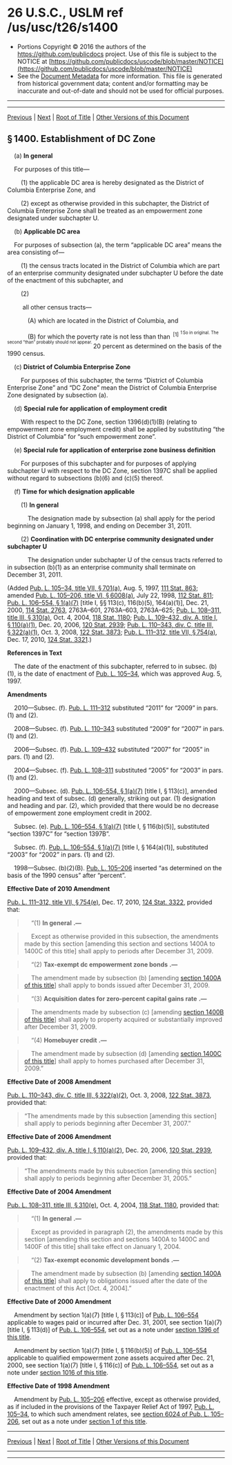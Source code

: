 ---
---

# 26 U.S.C., USLM ref /us/usc/t26/s1400

* Portions Copyright © 2016 the authors of the https://github.com/publicdocs project.
  Use of this file is subject to the NOTICE at [https://github.com/publicdocs/uscode/blob/master/NOTICE](https://github.com/publicdocs/uscode/blob/master/NOTICE)
* See the [Document Metadata](././../../../../../..//README.md) for more information.
  This file is generated from historical government data; content and/or formatting may be inaccurate and out-of-date and should not be used for official purposes.

----------
----------

[Previous](./../../../../../..//us/usc/t26/stA/ch1/schW/m__us_usc_t26_stA_ch1_schW.md) | [Next](./../../../../../..//us/usc/t26/stA/ch1/schW/m__us_usc_t26_s1400A.md) | [Root of Title](./../../../../../../) | [Other Versions of this Document](https://publicdocs.github.io/go/links?ns=uslm&ref=%2Fus%2Fusc%2Ft26%2Fs1400)

## § 1400. Establishment of DC Zone

    (a) __In general__ 

    For purposes of this title—

        (1) the applicable DC area is hereby designated as the District of Columbia Enterprise Zone, and

        (2) except as otherwise provided in this subchapter, the District of Columbia Enterprise Zone shall be treated as an empowerment zone designated under subchapter U.

    (b) __Applicable DC area__ 

    For purposes of subsection (a), the term “applicable DC area” means the area consisting of—

        (1) the census tracts located in the District of Columbia which are part of an enterprise community designated under subchapter U before the date of the enactment of this subchapter, and

        (2)

         all other census tracts—

            (A) which are located in the District of Columbia, and

            (B) for which the poverty rate is not less than than  <sup>\[1\]</sup>  <sup><sup> 1 So in original. The second “than” probably should not appear. </sup></sup>  20 percent as determined on the basis of the 1990 census.

    (c) __District of Columbia Enterprise Zone__ 

        For purposes of this subchapter, the terms “District of Columbia Enterprise Zone” and “DC Zone” mean the District of Columbia Enterprise Zone designated by subsection (a).

    (d) __Special rule for application of employment credit__ 

        With respect to the DC Zone, section 1396(d)(1)(B) (relating to empowerment zone employment credit) shall be applied by substituting “the District of Columbia” for “such empowerment zone”.

    (e) __Special rule for application of enterprise zone business definition__ 

        For purposes of this subchapter and for purposes of applying subchapter U with respect to the DC Zone, section 1397C shall be applied without regard to subsections (b)(6) and (c)(5) thereof.

    (f) __Time for which designation applicable__ 

        (1) __In general__ 

            The designation made by subsection (a) shall apply for the period beginning on January 1, 1998, and ending on December 31, 2011.

        (2) __Coordination with DC enterprise community designated under subchapter U__ 

            The designation under subchapter U of the census tracts referred to in subsection (b)(1) as an enterprise community shall terminate on December 31, 2011.

(Added [Pub. L. 105–34, title VII, § 701(a)][/us/pl/105/34/s701/a], Aug. 5, 1997, [111 Stat. 863][/us/stat/111/863]; amended [Pub. L. 105–206, title VI, § 6008(a)][/us/pl/105/206/s6008/a], July 22, 1998, [112 Stat. 811][/us/stat/112/811]; [Pub. L. 106–554, § 1(a)(7)][/us/pl/106/554/s1/a/7] \[title I, §§ 113(c), 116(b)(5), 164(a)(1)\], Dec. 21, 2000, [114 Stat. 2763][/us/stat/114/2763], 2763A–601, 2763A–603, 2763A–625; [Pub. L. 108–311, title III, § 310(a)][/us/pl/108/311/s310/a], Oct. 4, 2004, [118 Stat. 1180][/us/stat/118/1180]; [Pub. L. 109–432, div. A, title I, § 110(a)(1)][/us/pl/109/432/s110/a/1], Dec. 20, 2006, [120 Stat. 2939][/us/stat/120/2939]; [Pub. L. 110–343, div. C, title III, § 322(a)(1)][/us/pl/110/343/s322/a/1], Oct. 3, 2008, [122 Stat. 3873][/us/stat/122/3873]; [Pub. L. 111–312, title VII, § 754(a)][/us/pl/111/312/s754/a], Dec. 17, 2010, [124 Stat. 3321][/us/stat/124/3321].)

 __References in Text__ 

    The date of the enactment of this subchapter, referred to in subsec. (b)(1), is the date of enactment of [Pub. L. 105–34][/us/pl/105/34], which was approved Aug. 5, 1997.

 __Amendments__ 

    2010—Subsec. (f). [Pub. L. 111–312][/us/pl/111/312] substituted “2011” for “2009” in pars. (1) and (2).

    2008—Subsec. (f). [Pub. L. 110–343][/us/pl/110/343] substituted “2009” for “2007” in pars. (1) and (2).

    2006—Subsec. (f). [Pub. L. 109–432][/us/pl/109/432] substituted “2007” for “2005” in pars. (1) and (2).

    2004—Subsec. (f). [Pub. L. 108–311][/us/pl/108/311] substituted “2005” for “2003” in pars. (1) and (2).

    2000—Subsec. (d). [Pub. L. 106–554, § 1(a)(7)][/us/pl/106/554/s1/a/7] \[title I, § 113(c)\], amended heading and text of subsec. (d) generally, striking out par. (1) designation and heading and par. (2), which provided that there would be no decrease of empowerment zone employment credit in 2002.

    Subsec. (e). [Pub. L. 106–554, § 1(a)(7)][/us/pl/106/554/s1/a/7] \[title I, § 116(b)(5)\], substituted “section 1397C” for “section 1397B”.

    Subsec. (f). [Pub. L. 106–554, § 1(a)(7)][/us/pl/106/554/s1/a/7] \[title I, § 164(a)(1)\], substituted “2003” for “2002” in pars. (1) and (2).

    1998—Subsec. (b)(2)(B). [Pub. L. 105–206][/us/pl/105/206] inserted “as determined on the basis of the 1990 census” after “percent”.

 __Effective Date of 2010 Amendment__ 

[Pub. L. 111–312, title VII, § 754(e)][/us/pl/111/312/s754/e], Dec. 17, 2010, [124 Stat. 3322][/us/stat/124/3322], provided that:

>     “(1)  __In general__  __.—__ 

>     Except as otherwise provided in this subsection, the amendments made by this section \[amending this section and sections 1400A to 1400C of this title\] shall apply to periods after December 31, 2009.

>     “(2)  __Tax-exempt dc empowerment zone bonds__  __.—__ 

>     The amendment made by subsection (b) \[amending [section 1400A of this title][/us/usc/t26/s1400A]\] shall apply to bonds issued after December 31, 2009.

>     “(3)  __Acquisition dates for zero-percent capital gains rate__  __.—__ 

>     The amendments made by subsection (c) \[amending [section 1400B of this title][/us/usc/t26/s1400B]\] shall apply to property acquired or substantially improved after December 31, 2009.

>     “(4)  __Homebuyer credit__  __.—__ 

>     The amendment made by subsection (d) \[amending [section 1400C of this title][/us/usc/t26/s1400C]\] shall apply to homes purchased after December 31, 2009.”

 __Effective Date of 2008 Amendment__ 

[Pub. L. 110–343, div. C, title III, § 322(a)(2)][/us/pl/110/343/s322/a/2], Oct. 3, 2008, [122 Stat. 3873][/us/stat/122/3873], provided that: 

> “The amendments made by this subsection \[amending this section\] shall apply to periods beginning after December 31, 2007.”

 __Effective Date of 2006 Amendment__ 

[Pub. L. 109–432, div. A, title I, § 110(a)(2)][/us/pl/109/432/s110/a/2], Dec. 20, 2006, [120 Stat. 2939][/us/stat/120/2939], provided that: 

> “The amendments made by this subsection \[amending this section\] shall apply to periods beginning after December 31, 2005.”

 __Effective Date of 2004 Amendment__ 

[Pub. L. 108–311, title III, § 310(e)][/us/pl/108/311/s310/e], Oct. 4, 2004, [118 Stat. 1180][/us/stat/118/1180], provided that:

>     “(1)  __In general__  __.—__ 

>     Except as provided in paragraph (2), the amendments made by this section \[amending this section and sections 1400A to 1400C and 1400F of this title\] shall take effect on January 1, 2004.

>     “(2)  __Tax-exempt economic development bonds__  __.—__ 

>     The amendment made by subsection (b) \[amending [section 1400A of this title][/us/usc/t26/s1400A]\] shall apply to obligations issued after the date of the enactment of this Act \[Oct. 4, 2004\].”

 __Effective Date of 2000 Amendment__ 

    Amendment by section 1(a)(7) \[title I, § 113(c)\] of [Pub. L. 106–554][/us/pl/106/554] applicable to wages paid or incurred after Dec. 31, 2001, see section 1(a)(7) \[title I, § 113(d)\] of [Pub. L. 106–554][/us/pl/106/554], set out as a note under [section 1396 of this title][/us/usc/t26/s1396].

    Amendment by section 1(a)(7) \[title I, § 116(b)(5)\] of [Pub. L. 106–554][/us/pl/106/554] applicable to qualified empowerment zone assets acquired after Dec. 21, 2000, see section 1(a)(7) \[title I, § 116(c)\] of [Pub. L. 106–554][/us/pl/106/554], set out as a note under [section 1016 of this title][/us/usc/t26/s1016].

 __Effective Date of 1998 Amendment__ 

    Amendment by [Pub. L. 105–206][/us/pl/105/206] effective, except as otherwise provided, as if included in the provisions of the Taxpayer Relief Act of 1997, [Pub. L. 105–34][/us/pl/105/34], to which such amendment relates, see [section 6024 of Pub. L. 105–206][/us/pl/105/206/s6024], set out as a note under [section 1 of this title][/us/usc/t26/s1].

----------

[Previous](./../../../../../..//us/usc/t26/stA/ch1/schW/m__us_usc_t26_stA_ch1_schW.md) | [Next](./../../../../../..//us/usc/t26/stA/ch1/schW/m__us_usc_t26_s1400A.md) | [Root of Title](./../../../../../../) | [Other Versions of this Document](https://publicdocs.github.io/go/links?ns=uslm&ref=%2Fus%2Fusc%2Ft26%2Fs1400)

----------
----------

[/us/pl/105/34/s701/a]: https://publicdocs.github.io/go/links?ns=uslm&ref=%2Fus%2Fpl%2F105%2F34%2Fs701%2Fa
[/us/stat/111/863]: https://publicdocs.github.io/go/links?ns=uslm&ref=%2Fus%2Fstat%2F111%2F863
[/us/pl/105/206/s6008/a]: https://publicdocs.github.io/go/links?ns=uslm&ref=%2Fus%2Fpl%2F105%2F206%2Fs6008%2Fa
[/us/stat/112/811]: https://publicdocs.github.io/go/links?ns=uslm&ref=%2Fus%2Fstat%2F112%2F811
[/us/pl/106/554/s1/a/7]: https://publicdocs.github.io/go/links?ns=uslm&ref=%2Fus%2Fpl%2F106%2F554%2Fs1%2Fa%2F7
[/us/stat/114/2763]: https://publicdocs.github.io/go/links?ns=uslm&ref=%2Fus%2Fstat%2F114%2F2763
[/us/pl/108/311/s310/a]: https://publicdocs.github.io/go/links?ns=uslm&ref=%2Fus%2Fpl%2F108%2F311%2Fs310%2Fa
[/us/stat/118/1180]: https://publicdocs.github.io/go/links?ns=uslm&ref=%2Fus%2Fstat%2F118%2F1180
[/us/pl/109/432/s110/a/1]: https://publicdocs.github.io/go/links?ns=uslm&ref=%2Fus%2Fpl%2F109%2F432%2Fs110%2Fa%2F1
[/us/stat/120/2939]: https://publicdocs.github.io/go/links?ns=uslm&ref=%2Fus%2Fstat%2F120%2F2939
[/us/pl/110/343/s322/a/1]: https://publicdocs.github.io/go/links?ns=uslm&ref=%2Fus%2Fpl%2F110%2F343%2Fs322%2Fa%2F1
[/us/stat/122/3873]: https://publicdocs.github.io/go/links?ns=uslm&ref=%2Fus%2Fstat%2F122%2F3873
[/us/pl/111/312/s754/a]: https://publicdocs.github.io/go/links?ns=uslm&ref=%2Fus%2Fpl%2F111%2F312%2Fs754%2Fa
[/us/stat/124/3321]: https://publicdocs.github.io/go/links?ns=uslm&ref=%2Fus%2Fstat%2F124%2F3321
[/us/pl/105/34]: https://publicdocs.github.io/go/links?ns=uslm&ref=%2Fus%2Fpl%2F105%2F34
[/us/pl/111/312]: https://publicdocs.github.io/go/links?ns=uslm&ref=%2Fus%2Fpl%2F111%2F312
[/us/pl/110/343]: https://publicdocs.github.io/go/links?ns=uslm&ref=%2Fus%2Fpl%2F110%2F343
[/us/pl/109/432]: https://publicdocs.github.io/go/links?ns=uslm&ref=%2Fus%2Fpl%2F109%2F432
[/us/pl/108/311]: https://publicdocs.github.io/go/links?ns=uslm&ref=%2Fus%2Fpl%2F108%2F311
[/us/pl/106/554/s1/a/7]: https://publicdocs.github.io/go/links?ns=uslm&ref=%2Fus%2Fpl%2F106%2F554%2Fs1%2Fa%2F7
[/us/pl/106/554/s1/a/7]: https://publicdocs.github.io/go/links?ns=uslm&ref=%2Fus%2Fpl%2F106%2F554%2Fs1%2Fa%2F7
[/us/pl/106/554/s1/a/7]: https://publicdocs.github.io/go/links?ns=uslm&ref=%2Fus%2Fpl%2F106%2F554%2Fs1%2Fa%2F7
[/us/pl/105/206]: https://publicdocs.github.io/go/links?ns=uslm&ref=%2Fus%2Fpl%2F105%2F206
[/us/pl/111/312/s754/e]: https://publicdocs.github.io/go/links?ns=uslm&ref=%2Fus%2Fpl%2F111%2F312%2Fs754%2Fe
[/us/stat/124/3322]: https://publicdocs.github.io/go/links?ns=uslm&ref=%2Fus%2Fstat%2F124%2F3322
[/us/usc/t26/s1400A]: https://publicdocs.github.io/go/links?ns=uslm&ref=%2Fus%2Fusc%2Ft26%2Fs1400A
[/us/usc/t26/s1400B]: https://publicdocs.github.io/go/links?ns=uslm&ref=%2Fus%2Fusc%2Ft26%2Fs1400B
[/us/usc/t26/s1400C]: https://publicdocs.github.io/go/links?ns=uslm&ref=%2Fus%2Fusc%2Ft26%2Fs1400C
[/us/pl/110/343/s322/a/2]: https://publicdocs.github.io/go/links?ns=uslm&ref=%2Fus%2Fpl%2F110%2F343%2Fs322%2Fa%2F2
[/us/stat/122/3873]: https://publicdocs.github.io/go/links?ns=uslm&ref=%2Fus%2Fstat%2F122%2F3873
[/us/pl/109/432/s110/a/2]: https://publicdocs.github.io/go/links?ns=uslm&ref=%2Fus%2Fpl%2F109%2F432%2Fs110%2Fa%2F2
[/us/stat/120/2939]: https://publicdocs.github.io/go/links?ns=uslm&ref=%2Fus%2Fstat%2F120%2F2939
[/us/pl/108/311/s310/e]: https://publicdocs.github.io/go/links?ns=uslm&ref=%2Fus%2Fpl%2F108%2F311%2Fs310%2Fe
[/us/stat/118/1180]: https://publicdocs.github.io/go/links?ns=uslm&ref=%2Fus%2Fstat%2F118%2F1180
[/us/usc/t26/s1400A]: https://publicdocs.github.io/go/links?ns=uslm&ref=%2Fus%2Fusc%2Ft26%2Fs1400A
[/us/pl/106/554]: https://publicdocs.github.io/go/links?ns=uslm&ref=%2Fus%2Fpl%2F106%2F554
[/us/pl/106/554]: https://publicdocs.github.io/go/links?ns=uslm&ref=%2Fus%2Fpl%2F106%2F554
[/us/usc/t26/s1396]: https://publicdocs.github.io/go/links?ns=uslm&ref=%2Fus%2Fusc%2Ft26%2Fs1396
[/us/pl/106/554]: https://publicdocs.github.io/go/links?ns=uslm&ref=%2Fus%2Fpl%2F106%2F554
[/us/pl/106/554]: https://publicdocs.github.io/go/links?ns=uslm&ref=%2Fus%2Fpl%2F106%2F554
[/us/usc/t26/s1016]: https://publicdocs.github.io/go/links?ns=uslm&ref=%2Fus%2Fusc%2Ft26%2Fs1016
[/us/pl/105/206]: https://publicdocs.github.io/go/links?ns=uslm&ref=%2Fus%2Fpl%2F105%2F206
[/us/pl/105/34]: https://publicdocs.github.io/go/links?ns=uslm&ref=%2Fus%2Fpl%2F105%2F34
[/us/pl/105/206/s6024]: https://publicdocs.github.io/go/links?ns=uslm&ref=%2Fus%2Fpl%2F105%2F206%2Fs6024
[/us/usc/t26/s1]: https://publicdocs.github.io/go/links?ns=uslm&ref=%2Fus%2Fusc%2Ft26%2Fs1


